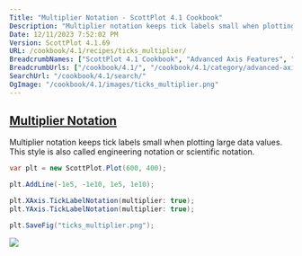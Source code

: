 ```yaml
---
Title: "Multiplier Notation - ScottPlot 4.1 Cookbook"
Description: "Multiplier notation keeps tick labels small when plotting large data values. This style is also called engineering notation or scientific notation."
Date: 12/11/2023 7:52:02 PM
Version: ScottPlot 4.1.69
URL: /cookbook/4.1/recipes/ticks_multiplier/
BreadcrumbNames: ["ScottPlot 4.1 Cookbook", "Advanced Axis Features", "Multiplier Notation"]
BreadcrumbUrls: ["/cookbook/4.1/", "/cookbook/4.1/category/advanced-axis-features", "/cookbook/4.1/recipes/ticks_multiplier/"]
SearchUrl: "/cookbook/4.1/search/"
OgImage: "/cookbook/4.1/images/ticks_multiplier.png"
---
```


<h2><a href='/cookbook/4.1/recipes/ticks_multiplier/'>Multiplier Notation</a></h2>

Multiplier notation keeps tick labels small when plotting large data values. This style is also called engineering notation or scientific notation.

```cs
var plt = new ScottPlot.Plot(600, 400);

plt.AddLine(-1e5, -1e10, 1e5, 1e10);

plt.XAxis.TickLabelNotation(multiplier: true);
plt.YAxis.TickLabelNotation(multiplier: true);

plt.SaveFig("ticks_multiplier.png");
```

<img src='../../images/ticks_multiplier.png' class='d-block mx-auto my-5' />


